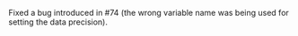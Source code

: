 Fixed a bug introduced in #74 (the wrong variable name was being used for setting the data precision).
